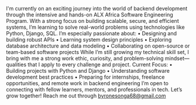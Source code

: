 I'm currently on an exciting journey into the world of backend development through the intensive and hands-on ALX Africa Software Engineering Program. With a strong focus on building scalable, secure, and efficient systems, I’m learning to solve real-world problems using technologies like Python, Django, SQL.
I’m especially passionate about:
•	Designing and building robust APIs
•	Learning system design principles
•	Exploring database architecture and data modeling
•	Collaborating on open-source or team-based software projects
While I’m still growing my technical skill set, I bring with me a strong work ethic, curiosity, and problem-solving mindset—qualities that I apply to every challenge and project.
 Current Focus:
•	Building projects with Python and Django
•	Understanding software development best practices
•	Preparing for internships, freelance opportunities, and remote work in backend engineering
 I’m open to connecting with fellow learners, mentors, and professionals in tech. Let’s grow together! Reach me out through byronesonga68@gmail.com

